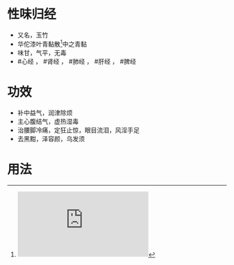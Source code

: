 # 性味归经
- 又名，玉竹
- 华佗漆叶青黏散[^1]中之青黏
- 味甘，气平，无毒
- #心经 ， #肾经 ， #肺经 ， #肝经 ， #脾经 
# 功效
- 补中益气，润津除烦
- 主心腹结气，虚热湿毒
- 治腰脚冷痛，定狂止惊，眼目流泪，风淫手足
- 去黑黚，泽容颜，乌发须
# 用法




[^1]: ![漆叶青黏散](http://www.360doc.com/content/16/0406/09/8512084_548232863.shtml)